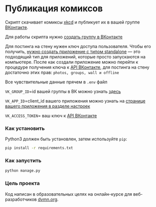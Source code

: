 # Публикация комиксов

Скрипт скачивает комиксы [xkcd](https://xkcd.com/) и публикует их в вашей группе [ВКонтакте](https://vk.com/).

Для работы скрипта нужно [создать группу в ВКонтакте](https://vk.com/groups?tab=admin)

Для постинга на стену нужен ключ доступа пользователя. Чтобы его получить, [нужно создать приложение с типом standalone](https://vk.com/dev) — это подходящий тип для приложений, которые просто запускаются на компьютере. Поcле как создали приложение можно перейти к процедуре получения ключа к [API ВКонтакте](https://vk.com/dev/implicit_flow_user), для постинга на стену достаточно этих прав: `photos, groups, wall и offline`

Все чувствительные данные прячем в `.env` файл

`VK_GROUP_ID`=id вашей группы в ВК можно узнать [здесь](https://regvk.com/id/)

`VK_APP_ID`=client_id вашего приложения можно узнать на [странице вашего приложения в разделе настроек](https://vk.com/apps?act=manage)

`VK_ACCESS_TOKEN`= ваш ключ к [API ВКонтакте](https://vk.com/dev/implicit_flow_user)

### Как установить

Python3 должен быть установлен, затем используйте `pip`:

```bash
pip install -r requirements.txt
```
### Как запустить

```bash
python manage.py
```

### Цель проекта

Код написан в образовательных целях на онлайн-курсе для веб-разработчиков [dvmn.org](https://dvmn.org/).